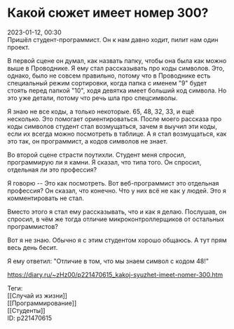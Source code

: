 Какой сюжет имеет номер 300?
=============================

   
 2023-01-12, 00:30   
  Пришёл студент-программист. Он к нам давно ходит, пилит нам один проект.   
   
 В первой сцене он думал, как назвать папку, чтобы она была как можно выше в Проводнике. Я ему стал рассказывать про коды символов. Это, однако, было не совсем правильно, потому что в Проводнике есть специальный режим сортировки, когда папка с именем "9" будет стоять перед папкой "10", ходя девятка имеет больший код символа. Но это уже детали, потому что речь шла про спецсимволы.   
   
 Я знаю не все коды, а только некоторые. 65, 48, 32, 33, и ещё несколько. Это помогает ориентироваться. После моего рассказа про коды символов студент стал возмущаться, зачем я выучил эти коды, если их всегда можно посмотреть в таблице. А я стал возмущаться, как это так, он программист, а кодов символов не знает.   
   
 Во второй сцене страсти поутихли. Студент меня спросил, программирую ли я камни. Я сказал, что типа того. Он спросил, отдельная ли это профессия?   
   
 Я говорю -- Это как посмотреть. Вот веб-программист это отдельная профессия? Он сказал, что конечно. Что у них всё не как у людей. Это я комментировать не стал.   
   
 Вместо этого я стал ему рассказывать, что и как я делаю. Послушав, он спросил, в чём же тогда отличие микроконтроллерщиков от остальных программистов?   
   
 Вот я не знаю. Обычно я с этим студентом хорошо общаюсь. А тут прям весь день бесит.   
   
 Я ему ответил: "Отличие в том, что мы знаем символ с кодом 48!"   
    
 <https://diary.ru/~zHz00/p221470615_kakoj-syuzhet-imeet-nomer-300.htm>   
   
 Теги:   
 [[Случай из жизни]]   
 [[Программирование]]   
 [[Студенты]]   
 ID: p221470615
